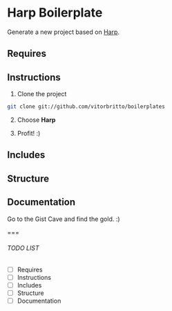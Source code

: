 # Harp Boilerplate

Generate a new project based on [Harp](http://harpjs.com/).

## Requires


## Instructions

1. Clone the project

  ```bash
  git clone git://github.com/vitorbritto/boilerplates
  ```
2. Choose **Harp**

3. Profit! :)


## Includes


## Structure


## Documentation

Go to the Gist Cave and find the gold. :)

===

###### TODO LIST

- [ ] Requires
- [ ] Instructions
- [ ] Includes
- [ ] Structure
- [ ] Documentation
